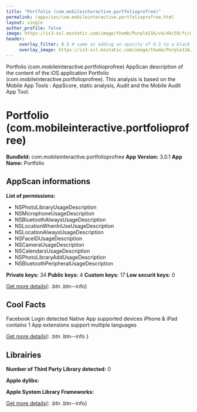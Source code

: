 ```yaml
---
title: "Portfolio (com.mobileinteractive.portfolioprofree)"
permalink: /apps/ios/com.mobileinteractive.portfolioprofree.html
layout: single
author_profile: false
image: https://is3-ssl.mzstatic.com/image/thumb/Purple116/v4/d4/59/fc/d459fc1f-d186-821a-269e-ff3c1dbe202c/AppIcon-PortfolioFree-1x_U007emarketing-0-7-0-85-220.png/512x512bb.jpg
header: 
     overlay_filter: 0.5 # same as adding an opacity of 0.5 to a black background
     overlay_image: https://is3-ssl.mzstatic.com/image/thumb/Purple116/v4/d4/59/fc/d459fc1f-d186-821a-269e-ff3c1dbe202c/AppIcon-PortfolioFree-1x_U007emarketing-0-7-0-85-220.png/512x512bb.jpg
---
```

Portfolio (com.mobileinteractive.portfolioprofree) AppScan description of the content of the iOS application Portfolio (com.mobileinteractive.portfolioprofree). This analysis is based on the Mobile App Tools : AppScore, static analysis, Audit and the Mobile Audit App Tool.

# Portfolio (com.mobileinteractive.portfolioprofree)

**BundleId:** com.mobileinteractive.portfolioprofree
**App Version:** 3.0.1
**App Name:** Portfolio


## AppScan informations 

**List of permissions:** 
- NSPhotoLibraryUsageDescription
- NSMicrophoneUsageDescription
- NSBluetoothAlwaysUsageDescription
- NSLocationWhenInUseUsageDescription
- NSLocationAlwaysUsageDescription
- NSFaceIDUsageDescription
- NSCameraUsageDescription
- NSCalendarsUsageDescription
- NSPhotoLibraryAddUsageDescription
- NSBluetoothPeripheralUsageDescription
  
  
**Private keys:** 34
**Public keys:** 4
**Custom keys:** 17
**Low securit keys:** 0
  
[Get more details](/pricing.html){: .btn .btn--info}

## Cool Facts

Facebook Login detected
Native App
supported devices iPhone & iPad
contains 1 App extensions
support multiple languages
  
[Get more details](/pricing.html){: .btn .btn--info }

## Librairies 
**Number of Third Party Library detected:** 0


**Apple dylibs:**


**Apple System Library Frameworks:**


  
[Get more details](/pricing.html){: .btn .btn--info}

